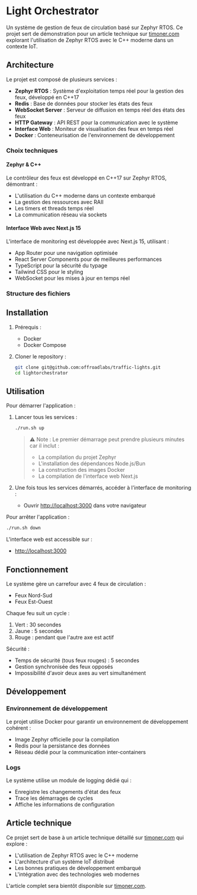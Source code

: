 # Light Orchestrator

Un système de gestion de feux de circulation basé sur Zephyr RTOS. Ce projet sert de démonstration pour un article technique sur [timoner.com](https://timoner.com) explorant l'utilisation de Zephyr RTOS avec le C++ moderne dans un contexte IoT.

## Architecture

Le projet est composé de plusieurs services :

- **Zephyr RTOS** : Système d'exploitation temps réel pour la gestion des feux, développé en C++17
- **Redis** : Base de données pour stocker les états des feux
- **WebSocket Server** : Serveur de diffusion en temps réel des états des feux
- **HTTP Gateway** : API REST pour la communication avec le système
- **Interface Web** : Moniteur de visualisation des feux en temps réel
- **Docker** : Conteneurisation de l'environnement de développement

### Choix techniques

#### Zephyr & C++
Le contrôleur des feux est développé en C++17 sur Zephyr RTOS, démontrant :
- L'utilisation du C++ moderne dans un contexte embarqué
- La gestion des ressources avec RAII
- Les timers et threads temps réel
- La communication réseau via sockets

#### Interface Web avec Next.js 15
L'interface de monitoring est développée avec Next.js 15, utilisant :
- App Router pour une navigation optimisée
- React Server Components pour de meilleures performances
- TypeScript pour la sécurité du typage
- Tailwind CSS pour le styling
- WebSocket pour les mises à jour en temps réel

### Structure des fichiers 

## Installation

1. Prérequis :
   - Docker
   - Docker Compose

2. Cloner le repository :
   ```bash
   git clone git@github.com:offroadlabs/traffic-lights.git
   cd lightorchestrator
   ```

## Utilisation

Pour démarrer l'application :

1. Lancer tous les services :
   ```bash
   ./run.sh up
   ```
   > ⚠️ Note : Le premier démarrage peut prendre plusieurs minutes car il inclut :
   > - La compilation du projet Zephyr
   > - L'installation des dépendances Node.js/Bun
   > - La construction des images Docker
   > - La compilation de l'interface web Next.js

2. Une fois tous les services démarrés, accéder à l'interface de monitoring :
   - Ouvrir [http://localhost:3000](http://localhost:3000) dans votre navigateur

Pour arrêter l'application :
```bash
./run.sh down
```

L'interface web est accessible sur :
- [http://localhost:3000](http://localhost:3000)

## Fonctionnement

Le système gère un carrefour avec 4 feux de circulation :
- Feux Nord-Sud
- Feux Est-Ouest

Chaque feu suit un cycle :
1. Vert : 30 secondes
2. Jaune : 5 secondes
3. Rouge : pendant que l'autre axe est actif

Sécurité :
- Temps de sécurité (tous feux rouges) : 5 secondes
- Gestion synchronisée des feux opposés
- Impossibilité d'avoir deux axes au vert simultanément

## Développement

### Environnement de développement

Le projet utilise Docker pour garantir un environnement de développement cohérent :
- Image Zephyr officielle pour la compilation
- Redis pour la persistance des données
- Réseau dédié pour la communication inter-containers

### Logs

Le système utilise un module de logging dédié qui :
- Enregistre les changements d'état des feux
- Trace les démarrages de cycles
- Affiche les informations de configuration

## Article technique

Ce projet sert de base à un article technique détaillé sur [timoner.com](https://timoner.com) qui explore :
- L'utilisation de Zephyr RTOS avec le C++ moderne
- L'architecture d'un système IoT distribué
- Les bonnes pratiques de développement embarqué
- L'intégration avec des technologies web modernes

L'article complet sera bientôt disponible sur [timoner.com](https://timoner.com).